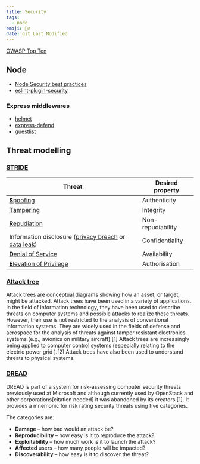```yaml
---
title: Security
tags:
  - node
emoji: 👮‍♂️
date: git Last Modified
---
```


[OWASP Top Ten](https://owasp.org/www-project-top-ten/)

## Node

- [Node Security best practices](https://github.com/goldbergyoni/nodebestpractices#6-security-best-practices)
- [eslint-plugin-security](https://github.com/nodesecurity/eslint-plugin-security)

### Express middlewares

- [helmet](https://github.com/helmetjs/helmet)
- [express-defend](https://github.com/akos-sereg/express-defend)
- [guestlist](https://github.com/i-like-robots/guestlist)

## Threat modelling

### [STRIDE](https://en.wikipedia.org/wiki/STRIDE_%28security%29)

| Threat                                                                                                                                            | Desired property  |
| ------------------------------------------------------------------------------------------------------------------------------------------------- | ----------------- |
| [**S**poofing](https://en.wikipedia.org/wiki/Spoofing_attack)                                                                                     | Authenticity      |
| [**T**ampering](<https://en.wikipedia.org/wiki/Tampering_(crime)>)                                                                                | Integrity         |
| [**R**epudiation](https://en.wikipedia.org/wiki/Non-repudiation)                                                                                  | Non-repudiability |
| **I**nformation disclosure ([privacy breach](https://en.wikipedia.org/wiki/Data_privacy) or [data leak](https://en.wikipedia.org/wiki/Data_leak)) | Confidentiality   |
| [**D**enial of Service](https://en.wikipedia.org/wiki/Denial-of-service_attack)                                                                   | Availability      |
| [**E**levation of Privilege](https://en.wikipedia.org/wiki/Privilege_escalation)                                                                  | Authorisation     |

### [Attack tree](https://en.wikipedia.org/wiki/Attack_tree)

Attack trees are conceptual diagrams showing how an asset, or target, might be attacked. Attack trees have been used in a variety of applications. In the field of information technology, they have been used to describe threats on computer systems and possible attacks to realize those threats. However, their use is not restricted to the analysis of conventional information systems. They are widely used in the fields of defense and aerospace for the analysis of threats against tamper resistant electronics systems (e.g., avionics on military aircraft).[1] Attack trees are increasingly being applied to computer control systems (especially relating to the electric power grid ).[2] Attack trees have also been used to understand threats to physical systems.

### [DREAD](<https://en.wikipedia.org/wiki/DREAD_(risk_assessment_model)>)

DREAD is part of a system for risk-assessing computer security threats previously used at Microsoft and although currently used by OpenStack and other corporations[citation needed] it was abandoned by its creators [1]. It provides a mnemonic for risk rating security threats using five categories.

The categories are:

- **Damage** – how bad would an attack be?
- **Reproducibility** – how easy is it to reproduce the attack?
- **Exploitability** – how much work is it to launch the attack?
- **Affected** users – how many people will be impacted?
- **Discoverability** – how easy is it to discover the threat?
